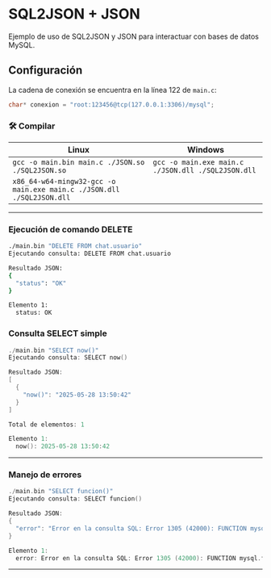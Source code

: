 # SQL2JSON + JSON

Ejemplo de uso de SQL2JSON y JSON para interactuar con bases de datos MySQL.

## Configuración

La cadena de conexión se encuentra en la línea 122 de `main.c`:
```c
char* conexion = "root:123456@tcp(127.0.0.1:3306)/mysql";
```


### 🛠️ Compilar

| Linux | Windows |
| --- | --- |
| `gcc -o main.bin main.c ./JSON.so ./SQL2JSON.so` | `gcc -o main.exe main.c ./JSON.dll ./SQL2JSON.dll` |
| `x86_64-w64-mingw32-gcc -o main.exe main.c ./JSON.dll ./SQL2JSON.dll` |  |

---

### Ejecución de comando DELETE

```bash
./main.bin "DELETE FROM chat.usuario"
Ejecutando consulta: DELETE FROM chat.usuario

Resultado JSON:
{
  "status": "OK"
}

Elemento 1:
  status: OK
```



### Consulta SELECT simple

```C
./main.bin "SELECT now()"
Ejecutando consulta: SELECT now()

Resultado JSON:
[
  {
    "now()": "2025-05-28 13:50:42"
  }
]

Total de elementos: 1

Elemento 1:
  now(): 2025-05-28 13:50:42

```

---

### Manejo de errores

```C
./main.bin "SELECT funcion()"
Ejecutando consulta: SELECT funcion()

Resultado JSON:
{
  "error": "Error en la consulta SQL: Error 1305 (42000): FUNCTION mysql.funcion does not exist"
}

Elemento 1:
  error: Error en la consulta SQL: Error 1305 (42000): FUNCTION mysql.funcion does not exist
```




---
